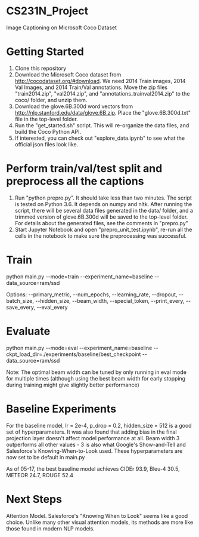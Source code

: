 # CS231N_Project
Image Captioning on Microsoft Coco Dataset

# Getting Started
1. Clone this repository
2. Download the Microsoft Coco dataset from http://cocodataset.org/#download. We need 2014 Train images, 2014 Val Images, and 2014 Train/Val annotations. Move the zip files "train2014.zip", "val2014.zip", and "annotations_trainval2014.zip" to the coco/ folder, and unzip them.
3. Download the glove.6B.300d word vectors from http://nlp.stanford.edu/data/glove.6B.zip. Place the "glove.6B.300d.txt" file in the top-level folder.
4. Run the "get_started.sh" script. This will re-organize the data files, and build the Coco Python API.
5. If interested, you can check out "explore_data.ipynb" to see what the official json files look like.

# Perform train/val/test split and preprocess all the captions
1. Run "python prepro.py". It should take less than two minutes. The script is tested on Python 3.6. It depends on numpy and nltk. After running the script, there will be several data files generated in the data/ folder, and a trimmed version of glove.6B.300d will be saved to the top-level folder. For details about the generated files, see the comments in "prepro.py"
2. Start Jupyter Notebook and open "prepro_unit_test.ipynb", re-run all the cells in the notebook to make sure the preprocessing was successful.

# Train
python main.py --mode=train --experiment_name=baseline --data_source=ram/ssd

Options: --primary_metric, --num_epochs, --learning_rate, --dropout, --batch_size, --hidden_size, --beam_width, --special_token, --print_every, --save_every, --eval_every

# Evaluate
python main.py --mode=eval --experiment_name=baseline --ckpt_load_dir=./experiments/baseline/best_checkpoint --data_source=ram/ssd

Note: The optimal beam width can be tuned by only running in eval mode for multiple times (although using the best beam width for early stopping during training might give slightly better performance)

# Baseline Experiments
For the baseline model, lr = 2e-4, p_drop = 0.2, hidden_size = 512 is a good set of hyperparameters. It was also found that adding bias in the final projection layer doesn't affect model performance at all. Beam width 3 outperforms all other values - 3 is also what Google's Show-and-Tell and Salesforce's Knowing-When-to-Look used. These hyperparameters are now set to be default in main.py

As of 05-17, the best baseline model achieves CIDEr 93.9, Bleu-4 30.5, METEOR 24.7, ROUGE 52.4

# Next Steps
Attention Model. Salesforce's "Knowing When to Look" seems like a good choice. Unlike many other visual attention models, its methods are more like those found in modern NLP models.
